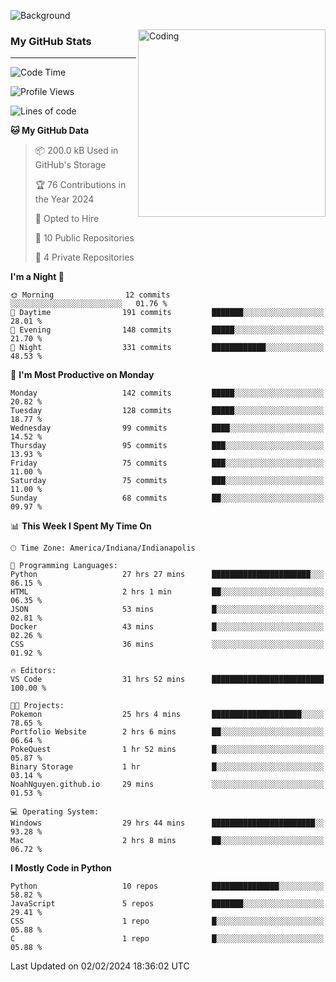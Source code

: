 ![Background](https://github.com/Nguyen-Noah/Nguyen-Noah/assets/112649680/f5d2296f-0508-400c-abcf-47c085708a2a)

<img align="right" alt="Coding" width="300" src="https://cdn.dribbble.com/users/1277312/screenshots/14733298/media/39b1045e593737587dd60e42c8422d1f.gif" >

### My GitHub Stats
---
<!--START_SECTION:waka-->
![Code Time](http://img.shields.io/badge/Code%20Time-125%20hrs%2046%20mins-blue)

![Profile Views](http://img.shields.io/badge/Profile%20Views-0-blue)

![Lines of code](https://img.shields.io/badge/From%20Hello%20World%20I%27ve%20Written-141.7%20thousand%20lines%20of%20code-blue)

**🐱 My GitHub Data** 

> 📦 200.0 kB Used in GitHub's Storage 
 > 
> 🏆 76 Contributions in the Year 2024
 > 
> 💼 Opted to Hire
 > 
> 📜 10 Public Repositories 
 > 
> 🔑 4 Private Repositories 
 > 
**I'm a Night 🦉** 

```text
🌞 Morning                12 commits          ░░░░░░░░░░░░░░░░░░░░░░░░░   01.76 % 
🌆 Daytime                191 commits         ███████░░░░░░░░░░░░░░░░░░   28.01 % 
🌃 Evening                148 commits         █████░░░░░░░░░░░░░░░░░░░░   21.70 % 
🌙 Night                  331 commits         ████████████░░░░░░░░░░░░░   48.53 % 
```
📅 **I'm Most Productive on Monday** 

```text
Monday                   142 commits         █████░░░░░░░░░░░░░░░░░░░░   20.82 % 
Tuesday                  128 commits         █████░░░░░░░░░░░░░░░░░░░░   18.77 % 
Wednesday                99 commits          ████░░░░░░░░░░░░░░░░░░░░░   14.52 % 
Thursday                 95 commits          ███░░░░░░░░░░░░░░░░░░░░░░   13.93 % 
Friday                   75 commits          ███░░░░░░░░░░░░░░░░░░░░░░   11.00 % 
Saturday                 75 commits          ███░░░░░░░░░░░░░░░░░░░░░░   11.00 % 
Sunday                   68 commits          ██░░░░░░░░░░░░░░░░░░░░░░░   09.97 % 
```


📊 **This Week I Spent My Time On** 

```text
🕑︎ Time Zone: America/Indiana/Indianapolis

💬 Programming Languages: 
Python                   27 hrs 27 mins      ██████████████████████░░░   86.15 % 
HTML                     2 hrs 1 min         ██░░░░░░░░░░░░░░░░░░░░░░░   06.35 % 
JSON                     53 mins             █░░░░░░░░░░░░░░░░░░░░░░░░   02.81 % 
Docker                   43 mins             █░░░░░░░░░░░░░░░░░░░░░░░░   02.26 % 
CSS                      36 mins             ░░░░░░░░░░░░░░░░░░░░░░░░░   01.92 % 

🔥 Editors: 
VS Code                  31 hrs 52 mins      █████████████████████████   100.00 % 

🐱‍💻 Projects: 
Pokemon                  25 hrs 4 mins       ████████████████████░░░░░   78.65 % 
Portfolio Website        2 hrs 6 mins        ██░░░░░░░░░░░░░░░░░░░░░░░   06.64 % 
PokeQuest                1 hr 52 mins        █░░░░░░░░░░░░░░░░░░░░░░░░   05.87 % 
Binary Storage           1 hr                █░░░░░░░░░░░░░░░░░░░░░░░░   03.14 % 
NoahNguyen.github.io     29 mins             ░░░░░░░░░░░░░░░░░░░░░░░░░   01.53 % 

💻 Operating System: 
Windows                  29 hrs 44 mins      ███████████████████████░░   93.28 % 
Mac                      2 hrs 8 mins        ██░░░░░░░░░░░░░░░░░░░░░░░   06.72 % 
```

**I Mostly Code in Python** 

```text
Python                   10 repos            ███████████████░░░░░░░░░░   58.82 % 
JavaScript               5 repos             ███████░░░░░░░░░░░░░░░░░░   29.41 % 
CSS                      1 repo              █░░░░░░░░░░░░░░░░░░░░░░░░   05.88 % 
C                        1 repo              █░░░░░░░░░░░░░░░░░░░░░░░░   05.88 % 
```




 Last Updated on 02/02/2024 18:36:02 UTC
<!--END_SECTION:waka-->

<!--
**Nguyen-Noah/Nguyen-Noah** is a ✨ _special_ ✨ repository because its `README.md` (this file) appears on your GitHub profile.

Here are some ideas to get you started:

- 🔭 I’m currently working on ...
- 🌱 I’m currently learning ...
- 👯 I’m looking to collaborate on ...
- 🤔 I’m looking for help with ...
- 💬 Ask me about ...
- 📫 How to reach me: ...
- 😄 Pronouns: ...
- ⚡ Fun fact: ...
-->

